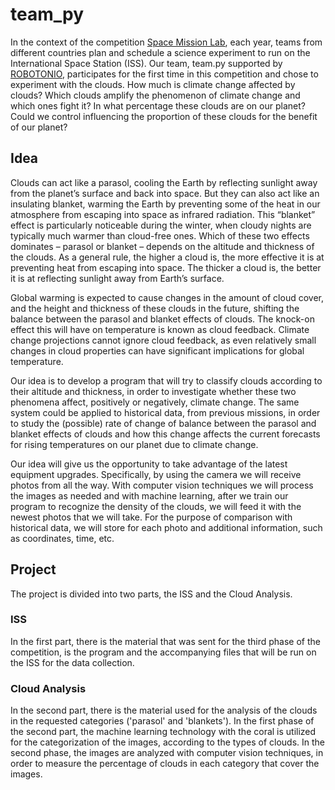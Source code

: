 # team_py
Ιn the context of the competition [Space Mission Lab](https://astro-pi.org/mission-space-lab/), each year, teams from different countries plan and schedule a science experiment to run on the International Space Station (ISS). Our team, team.py supported by [ROBOTONIO](https://www.robotonio.gr/), participates for the first time in this competition and chose to experiment with the clouds. How much is climate change affected by clouds? Which clouds amplify the phenomenon of climate change and which ones fight it? In what percentage these clouds are on our planet? Could we control influencing the proportion of these clouds for the benefit of our planet?

## Idea
Clouds can act like a parasol, cooling the Earth by reflecting sunlight away from the planet’s surface and back into space. But they can also act like an insulating blanket, warming the Earth by preventing some of the heat in our atmosphere from escaping into space as infrared radiation. This “blanket” effect is particularly noticeable during the winter, when cloudy nights are typically much warmer than cloud-free ones. Which of these two effects dominates – parasol or blanket – depends on the altitude and thickness of the clouds. As a general rule, the higher a cloud is, the more effective it is at preventing heat from escaping into space. The thicker a cloud is, the better it is at reflecting sunlight away from Earth’s surface.

Global warming is expected to cause changes in the amount of cloud cover, and the height and thickness of these clouds in the future, shifting the balance between the parasol and blanket effects of clouds. The knock-on effect this will have on temperature is known as cloud feedback. Climate change projections cannot ignore cloud feedback, as even relatively small changes in cloud properties can have significant implications for global temperature.

Our idea is to develop a program that will try to classify clouds according to their altitude and thickness, in order to investigate whether these two phenomena affect, positively or negatively, climate change. The same system could be applied to historical data, from previous missions, in order to study the (possible) rate of change of balance between the parasol and blanket effects of clouds and how this change affects the current forecasts for rising temperatures on our planet due to climate change.

Our idea will give us the opportunity to take advantage of the latest equipment upgrades. Specifically, by using the camera we will receive photos from all the way. With computer vision techniques we will process the images as needed and with machine learning, after we train our program to recognize the density of the clouds, we will feed it with the newest photos that we will take. For the purpose of comparison with historical data, we will store for each photo and additional information, such as coordinates, time, etc.

## Project
The project is divided into two parts, the ISS and the Cloud Analysis.

### ISS
In the first part, there is the material that was sent for the third phase of the competition, is the program and the accompanying files that will be run on the ISS for the data collection.

### Cloud Analysis
In the second part, there is the material used for the analysis of the clouds in the requested categories ('parasol' and 'blankets'). In the first phase of the second part, the machine learning technology with the coral is utilized for the categorization of the images, according to the types of clouds. In the second phase, the images are analyzed with computer vision techniques, in order to measure the percentage of clouds in each category that cover the images.
